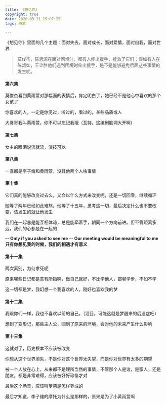 ```yaml
---
title: 《想见你》
copyright: true
date: 2020-03-31 15:07:25
tags: 随笔

---
```


《想见你》里面的几个主题：面对失去，面对成长，面对爱情，面对自我，面对世界

> 莫俊杰，陈思源在面对困境时，都有人伸出援手，拯救了它们；假如有人在陈韶如，王诠胜他们遇到困境时伸出援手，是不是能够避免后面这些事情的发生呢。

<!--more-->

#### 第六集

莫俊杰看到黄雨萱对那幅画的表情后，肯定明白了，她已经不是他心中喜欢的那个女孩了

你喜欢的人，一定是你见过，听过的，看过的，某些品质或人

大哥哥我叫黄雨萱，你不可以忘记我哦（瓦特，这编剧脑洞大开啊）

#### 第七集

女主的眼泪说流就流，演技可以

#### 第八集

一直都是李子维和黄雨萱，没其他两个人啥事情

#### 第十集

它们真的能够改变过去么，又会以什么方式来改变呢，还是一切回零，继续循环

她等了两年已经如此难熬，他等了十五年，思考这一切，最后决定什么也不要改变，该发生的就让他发生

我们在一起总是能互相体谅，总是能牵着手，朝同一个方向前进。但不管距离多远，我们的心都是在一起的

**-- Only if you asked to see me**
**-- Our meeting would be meaningful to me**
**只有你想见我的时候，我们的相遇才有意义**

#### 第十一集

两次离别，为何求死呢

原来哪些日记都是意有所指啊，做自己就好，不比学他人，邯郸学步，不如不学

这一切都是梦，我幻想一个我喜欢的人，刚好也喜欢我的梦

#### 第十二集

我跟你们一样，我也不喜欢以前的自己。（泪目，可能这就是梦醒来的后遗症吧）

想到了变形记，那些主人公，回到了原来的环境，会对他的未来产生什么影响

#### 第十三集

这就对了，历史根本不应该被改变

你想从这个世界消失，不是你对这个世界太失望，而是你对世界有太多的期望

被一个人放在心上，从来都不是理所当然的事情，不管那个人是谁，是家人，还是朋友，都是非常难得，应该被好好珍惜才对

最后这个场景，应该叫萝莉是怎样养成的

最后才知道，李子维的摩托为什么是那样的，原来是为了小黄雨萱啊


